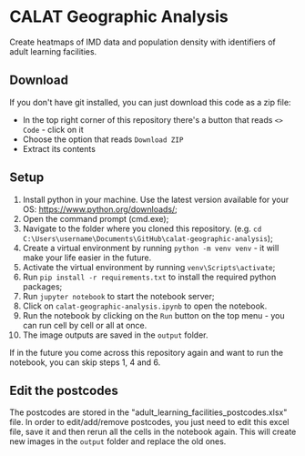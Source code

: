 # CALAT Geographic Analysis
Create heatmaps of IMD data and population density with identifiers of adult learning facilities.

## Download

If you don't have git installed, you can just download this code as a zip file:
- In the top right corner of this repository there's a button that reads `<> Code` - click on it
- Choose the option that reads `Download ZIP`
- Extract its contents
  
## Setup

1. Install python in your machine. Use the latest version available for your OS: https://www.python.org/downloads/;
2. Open the command prompt (cmd.exe);
3. Navigate to the folder where you cloned this repository. (e.g. `cd C:\Users\username\Documents\GitHub\calat-geographic-analysis`);
4. Create a virtual environment by running `python -m venv venv` - it will make your life easier in the future.
5. Activate the virtual environment by running `venv\Scripts\activate`;
6. Run `pip install -r requirements.txt` to install the required python packages;
7. Run `jupyter notebook` to start the notebook server;
8. Click on `calat-geographic-analysis.ipynb` to open the notebook.
9. Run the notebook by clicking on the `Run` button on the top menu - you can run cell by cell or all at once.
10. The image outputs are saved in the `output` folder.

If in the future you come across this repository again and want to run the notebook, you can skip steps 1, 4 and 6.

## Edit the postcodes

The postcodes are stored in the "adult_learning_facilities_postcodes.xlsx" file. In order to edit/add/remove postcodes, you just need to edit this excel file, save it and then rerun all the cells in the notebook again. This will create new images in the `output` folder and replace the old ones.
